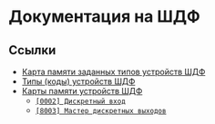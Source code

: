 # Документация на ШДФ

## Ссылки

- [Карта памяти заданных типов устройств ШДФ](/shdf/devices-map.md)
- [Типы (коды) устройств ШДФ](/shdf/device-types.md)
- [Карты памяти устройств ШДФ](/shdf/maps/)
  - [`[0002] Дискретный вход`](/shdf/maps/di%20[0002].md)
  - [`[8003] Мастер дискретных выходов`](/shdf/maps/mdo%20[8003].md)
